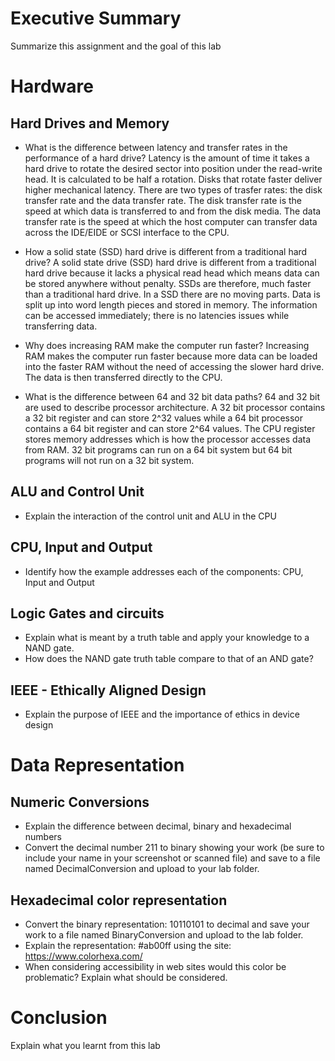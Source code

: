 # Executive Summary
Summarize this assignment and the goal of this lab

# Hardware
## Hard Drives and Memory
* What is the difference between latency and transfer rates in the performance of a hard drive?
Latency is the amount of time it takes a hard drive to rotate the desired sector into position under the read-write head. It is calculated to be half a rotation. Disks that rotate faster deliver higher mechanical latency. There are two types of trasfer rates: the disk transfer rate and the data transfer rate. The disk transfer rate is the speed at which data is transferred to and from the disk media. The data transfer rate is the speed at which the host computer can transfer data across the IDE/EIDE or SCSI interface to the CPU.

* How a solid state (SSD) hard drive is different from a traditional hard drive?
A solid state drive (SSD) hard drive is different from a traditional hard drive because it lacks a physical read head which means data can be stored anywhere without penalty. SSDs are therefore, much faster than a traditional hard drive. In a SSD there are no moving parts. Data is split up into word length pieces and stored in memory. The information can be accessed immediately; there is no latencies issues while transferring data.

* Why does increasing RAM make the computer run faster?
Increasing RAM makes the computer run faster because more data can be loaded into the faster RAM without the need of accessing the slower hard drive. The data is then transferred directly to the CPU. 

* What is the difference between 64 and 32 bit data paths?
64 and 32 bit are used to describe processor architecture. A 32 bit processor contains a 32 bit register and can store 2^32 values while a 64 bit processor contains a 64 bit register and can store 2^64 values. The CPU register stores memory addresses which is how the processor accesses data from RAM. 32 bit programs can run on a 64 bit system but 64 bit programs will not run on a 32 bit system.


## ALU and Control Unit
* Explain the interaction of the control unit and ALU in the CPU

## CPU, Input and Output
* Identify how the example addresses each of the components: CPU, Input and Output

## Logic Gates and circuits
* Explain what is meant by a truth table and apply your knowledge to a NAND gate.
* How does the NAND gate truth table compare to that of an AND gate?

## IEEE - Ethically Aligned Design
* Explain the purpose of IEEE and the importance of ethics in device design

# Data Representation

## Numeric Conversions
* Explain the difference between decimal, binary and hexadecimal numbers
* Convert the decimal number 211 to binary showing your work (be sure to include your name in your screenshot or scanned file) and save to a file named DecimalConversion and upload to your lab folder.

## Hexadecimal color representation
* Convert the binary representation: 10110101 to decimal and save your work to a file named BinaryConversion and upload to the lab folder.
* Explain the representation: #ab00ff using the site: https://www.colorhexa.com/
* When considering accessibility in web sites would this color be problematic? Explain what should be considered.

# Conclusion
Explain what you learnt from this lab
